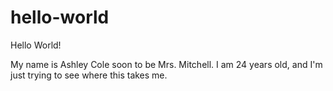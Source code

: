# hello-world

Hello World!

My name is Ashley Cole soon to be Mrs. Mitchell. I am 24 years old, and I'm just trying to see where this takes me.
